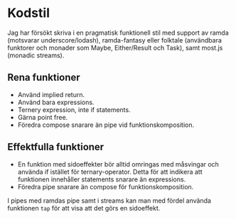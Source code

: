 # Kodstil
Jag har försökt skriva i en pragmatisk funktionell stil med support av ramda (motsvarar underscore/lodash), ramda-fantasy eller folktale (användbara funktorer och monader som Maybe, Either/Result och Task), samt most.js (monadic streams).

## Rena funktioner
* Använd implied return.
* Använd bara expressions.
* Ternery expression, inte if statements.
* Gärna point free.
* Föredra compose snarare än pipe vid funktionskomposition.

## Effektfulla funktioner
* En funktion med sidoeffekter bör alltid omringas med måsvingar och använda if istället för ternary-operator. Detta för att indikera att funktionen innehåller statements snarare än expressions.
* Föredra pipe snarare än compose för funktionskomposition.

I pipes med ramdas pipe samt i streams kan man med fördel använda funktionen `tap` för att visa att det görs en sidoeffekt.
